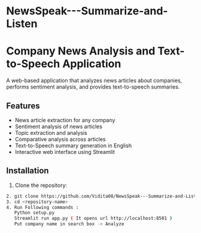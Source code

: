 # NewsSpeak---Summarize-and-Listen

# Company News Analysis and Text-to-Speech Application

A web-based application that analyzes news articles about companies, performs sentiment analysis, and provides text-to-speech summaries.

## Features

- News article extraction for any company
- Sentiment analysis of news articles
- Topic extraction and analysis
- Comparative analysis across articles
- Text-to-Speech summary generation in English
- Interactive web interface using Streamlit

## Installation

1. Clone the repository:
```bash
2. git clone https://github.com/Vidita08/NewsSpeak---Summarize-and-Listen.git
3. cd <repository-name>
4. Run Following commands :
   Python setup.py
   Streamlit run app.py ( It opens url http://localhost:8501 )
   Put company name in search box -> Analyze
